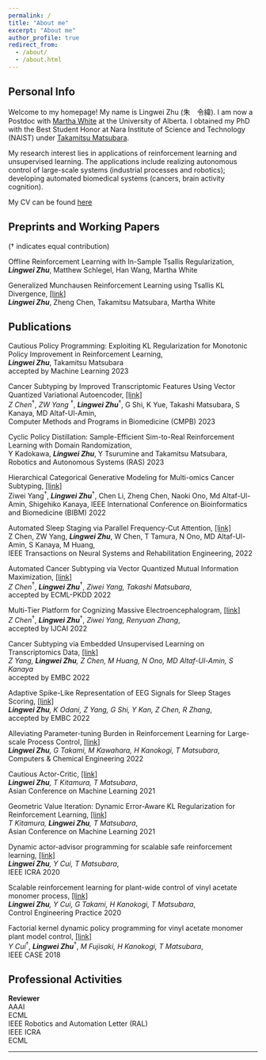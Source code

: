 ```yaml
---
permalink: /
title: "About me"
excerpt: "About me"
author_profile: true
redirect_from: 
  - /about/
  - /about.html
---
```


## Personal Info
Welcome to my homepage! My name is Lingwei Zhu (朱　令緯). I am now a Postdoc with [Martha White](https://scholar.google.ca/citations?user=t5zdD_IAAAAJ&hl=en) at the University of Alberta.
I obtained my PhD with the Best Student Honor at Nara Institute of Science and Technology (NAIST) under [Takamitsu Matsubara](https://scholar.google.com/citations?user=RFDSj_0AAAAJ&hl=en). 

My research interest lies in applications of reinforcement learning and unsupervised learning. 
The applications include realizing autonomous control of large-scale systems (industrial processes and robotics); developing automated biomedical systems (cancers, brain activity cognition).

My CV can be found [here](https://lingweizhu.github.io/files/cv_lingweizhu.pdf)



## **Preprints and Working Papers**

($\dagger$ indicates equal contribution)

Offline Reinforcement Learning with In-Sample Tsallis Regularization, \
***Lingwei Zhu***, Matthew Schlegel, Han Wang, Martha White


Generalized Munchausen Reinforcement Learning using Tsallis KL Divergence, [[link]](https://arxiv.org/pdf/2301.11476.pdf)\
***Lingwei Zhu***, Zheng Chen, Takamitsu Matsubara, Martha White


## **Publications**

Cautious Policy Programming: Exploiting KL Regularization for Monotonic Policy Improvement in Reinforcement Learning,\
***Lingwei Zhu***, Takamitsu Matsubara \
accepted by Machine Learning 2023

Cancer Subtyping by Improved Transcriptomic Features Using Vector Quantized Variational Autoencoder, [[link]](https://arxiv.org/pdf/2207.09783.pdf) \
*Z Chen*$^{\dagger}$, *ZW Yang* $^{\dagger}$, ***Lingwei Zhu***$^{\dagger}$, G Shi, K Yue, Takashi Matsubara, S Kanaya, MD Altaf-Ul-Amin,\
Computer Methods and Programs in Biomedicine (CMPB) 2023

Cyclic Policy Distillation: Sample-Efficient Sim-to-Real Reinforcement Learning with Domain Randomization,\
Y Kadokawa, ***Lingwei Zhu***, Y Tsurumine and Takamitsu Matsubara,\
Robotics and Autonomous Systems (RAS) 2023


Hierarchical Categorical Generative Modeling for Multi-omics Cancer Subtyping, [[link]](https://ieeexplore.ieee.org/abstract/document/9994928)\
Ziwei Yang$^{\dagger}$, ***Lingwei Zhu***$^{\dagger}$, Chen Li, Zheng Chen, Naoki Ono, Md Altaf-Ul-Amin, Shigehiko Kanaya,
IEEE International Conference on Bioinformatics and Biomedicine (BIBM) 2022

Automated Sleep Staging via Parallel Frequency-Cut Attention, [[link]](https://ieeexplore.ieee.org/stamp/stamp.jsp?arnumber=10041186)\
Z Chen, ZW Yang, ***Lingwei Zhu***, W Chen, T Tamura, N Ono, MD Altaf-Ul-Amin, S Kanaya, M Huang, \
IEEE Transactions on Neural Systems and Rehabilitation Engineering, 2022

Automated Cancer Subtyping via Vector Quantized Mutual Information Maximization, [[link]](https://arxiv.org/pdf/2206.10801.pdf)\
*Z Chen*$^{\dagger}$, ***Lingwei Zhu***$^{\dagger}$, *Ziwei Yang, Takashi Matsubara*, \
accepted by ECML-PKDD 2022 


Multi-Tier Platform for Cognizing Massive Electroencephalogram, [[link]](https://arxiv.org/pdf/2204.09840.pdf)\
*Z Chen*$^{\dagger}$, ***Lingwei Zhu***$^{\dagger}$, *Ziwei Yang, Renyuan Zhang*, \
accepted by IJCAI 2022 


Cancer Subtyping via Embedded Unsupervised Learning on Transcriptomics Data, [[link]](https://arxiv.org/pdf/2204.02278.pdf)\
*Z Yang, **Lingwei Zhu**, Z Chen, M Huang, N Ono, MD Altaf-Ul-Amin, S Kanaya*\
accepted by EMBC 2022

Adaptive Spike-Like Representation of EEG Signals for Sleep Stages Scoring, [[link]](https://arxiv.org/pdf/2204.03565.pdf)\
***Lingwei Zhu**, K Odani, Z Yang, G Shi, Y Kan, Z Chen, R Zhang*,\
accepted by EMBC 2022

Alleviating Parameter-tuning Burden in Reinforcement Learning for Large-scale Process Control, [[link]](https://www.sciencedirect.com/science/article/pii/S0098135422000035)\
***Lingwei Zhu**, G Takami, M Kawahara, H Kanokogi, T Matsubara*,\
Computers & Chemical Engineering 2022

Cautious Actor-Critic, [[link]](https://proceedings.mlr.press/v157/zhu21a/zhu21a.pdf)\
***Lingwei Zhu**, T Kitamura, T Matsubara*,\
Asian Conference on Machine Learning 2021

Geometric Value Iteration: Dynamic Error-Aware KL Regularization for Reinforcement Learning, [[link]](https://proceedings.mlr.press/v157/kitamura21a/kitamura21a.pdf)\
*T Kitamura, **Lingwei Zhu**, T Matsubara*,\
Asian Conference on Machine Learning 2021

Dynamic actor-advisor programming for scalable safe reinforcement learning, [[link]](https://ieeexplore.ieee.org/abstract/document/9197200)\
***Lingwei Zhu**, Y Cui, T Matsubara*,\
IEEE ICRA 2020

Scalable reinforcement learning for plant-wide control of vinyl acetate monomer process, [[link]](https://www.sciencedirect.com/science/article/pii/S0967066120300186)\
***Lingwei Zhu**, Y Cui, G Takami, H Kanokogi, T Matsubara*,\
Control Engineering Practice 2020

Factorial kernel dynamic policy programming for vinyl acetate monomer plant model control, [[link]](https://www.researchgate.net/profile/Yunduan-Cui/publication/327294861_Factorial_Kernel_Dynamic_Policy_Programming_for_Vinyl_Acetate_Monomer_Plant_Model_Control/links/5b8739c7299bf1d5a73117e4/Factorial-Kernel-Dynamic-Policy-Programming-for-Vinyl-Acetate-Monomer-Plant-Model-Control.pdf)\
*Y Cui*$^{\dagger}$, ***Lingwei Zhu***$^{\dagger}$, *M Fujisaki, H Kanokogi, T Matsubara*,\
IEEE CASE 2018


## Professional Activities

**Reviewer**\
AAAI\
ECML\
IEEE Robotics and Automation Letter (RAL)\
IEEE ICRA\
ECML

****

